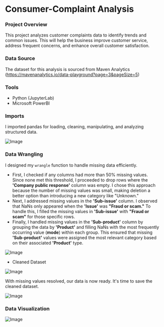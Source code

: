 # Consumer-Complaint Analysis

### Project Overview

This project analyzes customer complaints data to identify trends and common issues. This will help the business improve customer service, address frequent concerns, and enhance overall customer satisfaction.

### Data Source

The dataset for this analysis is sourced from Maven Analytics (https://mavenanalytics.io/data-playground?page=3&pageSize=5)

### Tools

- Python (JupyterLab)
- Microsoft PowerBI

### Imports

I imported pandas for loading, cleaning, manipulating, and analyzing structured data.

![Image](https://github.com/user-attachments/assets/f1c24033-ff21-4bc5-b54e-470ee11bbcf6)

### Data Wrangling

I designed my `wrangle` function to handle missing data efficiently.  
- First, I checked if any columns had more than 50% missing values. Since none met this threshold, I proceeded to drop rows where the **'Company public response'** column was empty. I chose this approach because the number of missing values was small, making deletion a better option than introducing a new category like "Unknown."
- Next, I addressed missing values in the **'Sub-issue'** column. I observed that NaNs only appeared when the **'Issue'** was **"Fraud or scam."** To handle this, I filled the missing values in **'Sub-issue'** with **"Fraud or scam"** for those specific rows.
- Finally, I handled missing values in the **'Sub-product'** column by grouping the data by **'Product'** and filling NaNs with the most frequently occurring value (**mode**) within each group. This ensured that missing **'Sub-product'** values were assigned the most relevant category based on their associated **'Product'** type.

![Image](https://github.com/user-attachments/assets/b3f23db3-dbcd-428a-aeb9-361b0e502d07)

- Cleaned Dataset
  
![Image](https://github.com/user-attachments/assets/60f2abe9-619a-4e48-90dd-693f63be2a32)

With missing values resolved, our data is now ready. It's time to save the cleaned dataset.

![Image](https://github.com/user-attachments/assets/9b1f1c5d-4c69-4c88-be91-9d00dfcf817e)

### Data Visualization

![Image](https://github.com/user-attachments/assets/7bb6d8fb-0fd1-42a6-996a-bd0ea4f066cb)
